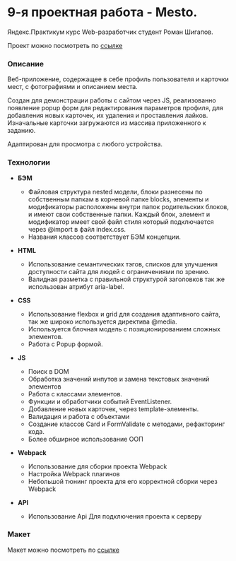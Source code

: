 # 9-я проектная работа - Mesto.
Яндекс.Практикум курс Web-разработчик студент Роман Шигапов.

Проект можно посмотреть по [ссылке](https://romanshigapov.github.io/mesto/)
### Описание
Веб-приложение, содержащее в себе профиль пользователя и карточки мест, с фотографиями и описанием места.

Создан для демонстрации работы с сайтом через JS, реализованно появление popup форм для редактирования параметров профиля, для добавления новых карточек, их удаления и проставления лайков.
Изначальные карточки загружаются из массива приложенного к заданию.

Адаптирован для просмотра с любого устройства.

### Технологии

* __БЭМ__
    * Файловая структура nested модели, блоки разнесены по собственным папкам в корневой папке blocks, элементы и модификаторы расположены внутри папок родительских блоков, и имеют свои собственные папки. Каждый блок, элемент и модификатор имеет свой файл стиля который подключается через @import в файл index.css.
    * Названия классов соответствует БЭМ концепции.

* __HTML__
    * Использование семантических тэгов, списков для улучшения доступности сайта для людей с ограничениями по зрению.
    * Валидная разметка с правильной структурой заголовков так же использован атрибут aria-label.

* __CSS__
    * Использование flexbox и grid для создания адаптивного сайта, так же широко используется директива @media.
    * Используется блочная модель с позиционированием сложных элементов.
    * Работа с Popup формой.

* __JS__
    * Поиск в DOM
    * Обработка значений инпутов и замена текстовых значений элементов
    * Работа с классами элементов.
    * Функции и обработчики событий EventListener.
    * Добавление новых карточек, через template-элементы.
    * Валидация и работа с объектами
    * Создание классов Card и FormValidate с методами, рефакторинг кода.
    * Более обширное использование ООП

* __Webpack__
    * Использование для сборки проекта Webpack
    * Настройка Webpack плагинов
    * Небольшой тюнинг проекта для его корректной сборки через Webpack

* __API__
    * Использование Api Для подключения проекта к серверу

### Макет
Макет можно посмотреть по [ссылке](https://www.figma.com/file/bjyvbKKJN2naO0ucURl2Z0/JavaScript.-Sprint-5?node-id=0%3A1)


